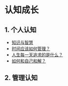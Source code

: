 # 认知成长

## 1. 个人认知
- [知识与智慧](https://wanliming.notion.site/2a7ecc9d80a84832a29a4a4a78dd431a)
- [时间应该如何管理？](https://wanliming.notion.site/b189db0eae2f44de9aafcace3151f36d)
- [人生每一天追求的是什么？](https://wanliming.notion.site/4bcaaa5a819946c0a96e28910d185118)
- [如何和自己和解？](https://wanliming.notion.site/8c64dfdae27b4d2faa4f308c8e347fc9)

## 2. 管理认知
